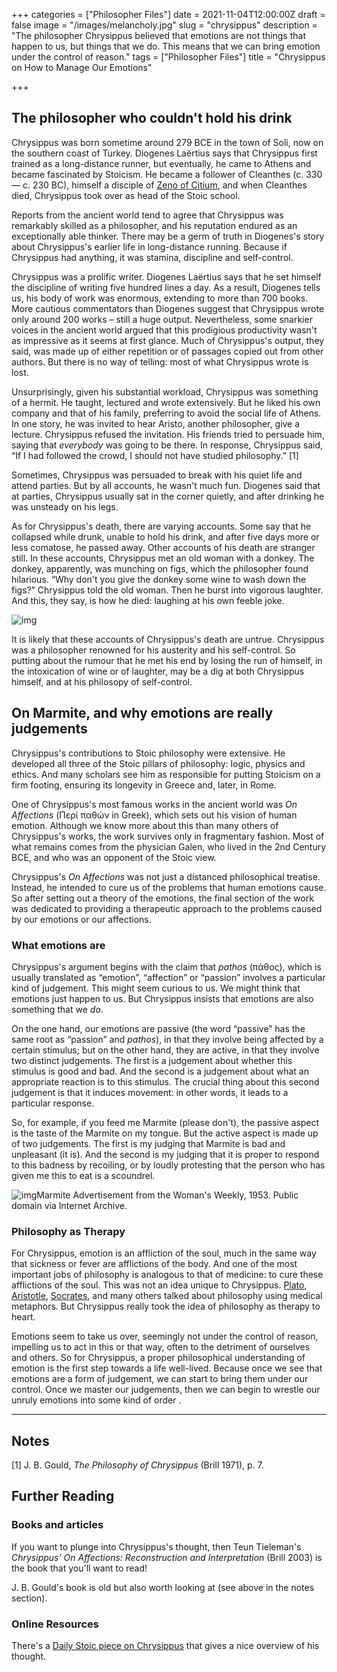 +++
categories = ["Philosopher Files"]
date = 2021-11-04T12:00:00Z
draft = false
image = "/images/melancholy.jpg"
slug = "chrysippus"
description = "The philosopher Chrysippus believed that emotions are not things that happen to us, but things that we do. This means that we can bring emotion under the control of reason."
tags = ["Philosopher Files"]
title = "Chrysippus on How to Manage Our Emotions"

+++

## The philosopher who couldn't hold his drink

Chrysippus was born sometime around 279 BCE in the town of Soli, now on the  southern coast of Turkey. Diogenes Laërtius says that Chrysippus first  trained as a long-distance runner, but eventually, he came to Athens and became fascinated by Stoicism. He became a follower of Cleanthes (c.  330 — c. 230 BC), himself a disciple of [Zeno of Citium](/zeno-of-citium), and when Cleanthes died, Chrysippus took over as head of the Stoic school.

Reports from the ancient world tend to agree that Chrysippus was remarkably  skilled as a philosopher, and his reputation endured as an exceptionally able thinker. There may be a germ of truth in Diogenes's story about  Chrysippus's earlier life in long-distance running. Because if  Chrysippus had anything, it was stamina, discipline and self-control.

Chrysippus was a prolific writer. Diogenes Laërtius says that he set himself the  discipline of writing five hundred lines a day. As a result, Diogenes  tells us, his body of work was enormous, extending to more than 700  books. More cautious commentators than Diogenes suggest that Chrysippus  wrote only around 200 works – still a huge output. Nevertheless, some  snarkier voices in the ancient world argued that this prodigious  productivity wasn't as impressive as it seems at first glance. Much of  Chrysippus's output, they said, was made up of either repetition or of  passages copied out from other authors. But there is no way of telling:  most of what Chrysippus wrote is lost.

Unsurprisingly, given his  substantial workload, Chrysippus was something of a hermit. He taught,  lectured and wrote extensively. But he liked his own company and that of his family, preferring to avoid the social life of Athens. In one  story, he was invited to hear Aristo, another philosopher, give a  lecture. Chrysippus refused the invitation. His friends tried to  persuade him, saying that *everybody* was going to be there. In response, Chrysippus said, “If I had followed the crowd, I should not have studied philosophy.” [1]

Sometimes, Chrysippus was persuaded to break with his quiet life and attend  parties. But by all accounts, he wasn't much fun. Diogenes said that at  parties, Chrysippus usually sat in the corner quietly, and after  drinking he was unsteady on his legs.

As for Chrysippus's death,  there are varying accounts. Some say that he collapsed while drunk,  unable to hold his drink, and after five days more or less comatose, he  passed away. Other accounts of his death are stranger still. In these  accounts, Chrysippus met an old woman with a donkey. The donkey,  apparently, was munching on figs, which the philosopher found hilarious. “Why don't you give the donkey some wine to wash down the figs?”  Chrysippus told the old woman. Then he burst into vigorous laughter. And this, they say, is how he died: laughing at his own feeble joke.

![img](/images/donkey-figs.png)

It is likely that these accounts of Chrysippus's death are untrue.  Chrysippus was a philosopher renowned for his austerity and his  self-control. So putting about the rumour that he met his end by losing  the run of himself, in the intoxication of wine or of laughter, may be a dig at both Chrysippus himself, and at his philosopy of self-control.

## On Marmite, and why emotions are really judgements

Chrysippus's contributions to Stoic philosophy were extensive. He developed all  three of the Stoic pillars of philosophy: logic, physics and ethics. And many scholars see him as responsible for putting Stoicism on a firm  footing, ensuring its longevity in Greece and, later, in Rome. 

One of Chrysippus's most famous works in the ancient world was *On Affections* (Περί παθών in Greek), which sets out his vision of human emotion.  Although we know more about this than many others of Chrysippus's works, the work survives only in fragmentary fashion. Most of what remains  comes from the physician Galen, who lived in the 2nd Century BCE, and  who was an opponent of the Stoic view. 

Chrysippus's *On Affections* was not just a distanced philosophical treatise. Instead, he intended  to cure us of the problems that human emotions cause. So after setting  out a theory of the emotions, the final section of the work was  dedicated to providing a therapeutic approach to the problems caused by  our emotions or our affections.

### What emotions are

Chrysippus's argument begins with the claim that *pathos* (πάθος), which is usually translated as “emotion”, “affection” or  “passion” involves a particular kind of judgement. This might seem  curious to us. We might think that emotions just happen to us. But  Chrysippus insists that emotions are also something that we *do*.

On the one hand, our emotions are passive (the word “passive” has the same root as “passion” and *pathos*), in that they involve being affected by a certain stimulus; but on the  other hand, they are active, in that they involve two distinct  judgements. The first is a judgement about whether this stimulus is good and bad. And the second is a judgement about what an appropriate  reaction is to this stimulus. The crucial thing about this second  judgement is that it induces movement: in other words, it leads to a  particular response.

So, for example, if you feed me Marmite  (please don't), the passive aspect is the taste of the Marmite on my  tongue. But the active aspect is made up of two judgements. The first is my judging that Marmite is bad and unpleasant (it is). And the second  is my judging that it is proper to respond to this badness by recoiling, or by loudly protesting that the person who has given me this to eat is a scoundrel. 

![img](/images/advert-marmite.png)Marmite Advertisement from the Woman's Weekly, 1953. Public domain via Internet Archive.

### Philosophy as Therapy

For Chrysippus, emotion is an affliction of the soul, much in the same way  that sickness or fever are afflictions of the body. And one of the most  important jobs of philosophy is analogous to that of medicine: to cure  these afflictions of the soul. This was not an idea unique to  Chrysippus. [Plato](/plato-part-one), [Aristotle](/aristotle-on-flourishing/), [Socrates](/socrates), and many others talked about philosophy using medical  metaphors. But Chrysippus really took the idea of philosophy as therapy  to heart.

Emotions seem to take us over, seemingly not under the  control of reason, impelling us to act in this or that way, often to the detriment of ourselves and others. So for Chrysippus, a proper  philosophical understanding of emotion is the first step towards a life  well-lived. Because once we see that emotions are a form of judgement,  we can start to bring them under our control. Once we master our  judgements, then we can begin to wrestle our unruly emotions into some  kind of order .

------

## Notes

[1] J. B. Gould, *The Philosophy of Chrysippus* (Brill 1971), p. 7.

## **Further Reading**

### **Books and articles**

If you want to plunge into Chrysippus's thought, then Teun Tieleman's *Chrysippus' On Affections: Reconstruction and Interpretation* (Brill 2003) is the book that you'll want to read!

J. B. Gould's book is old but also worth looking at (see above in the notes section).

### **Online Resources**

There's a [Daily Stoic piece on Chrysippus](https://dailystoic.com/chrysippus/) that gives a nice overview of his thought. 
